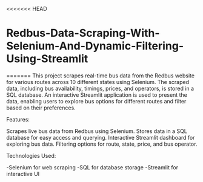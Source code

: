 <<<<<<< HEAD
# Redbus-Data-Scraping-With-Selenium-And-Dynamic-Filtering-Using-Streamlit
=======
This project scrapes real-time bus data from the Redbus website for various routes across 10 different states using Selenium. The scraped data, including bus availability, timings, prices, and operators, is stored in a SQL database. An interactive Streamlit application is used to present the data, enabling users to explore bus options for different routes and filter based on their preferences.

Features:

Scrapes live bus data from Redbus using Selenium.
Stores data in a SQL database for easy access and querying.
Interactive Streamlit dashboard for exploring bus data.
Filtering options for route, state, price, and bus operator.

Technologies Used:

-Selenium for web scraping
-SQL for database storage
-Streamlit for interactive UI